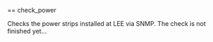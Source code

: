 == check_power

Checks the power strips installed at LEE via SNMP. The check is not finished yet...
